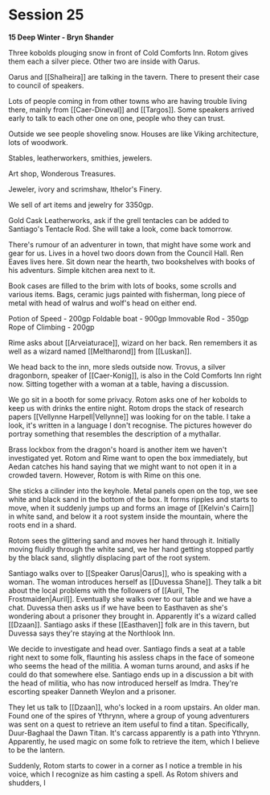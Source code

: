 # Session 25

**15 Deep Winter - Bryn Shander**

Three kobolds plouging snow in front of Cold Comforts Inn. Rotom gives them each a silver piece. Other two are inside with Oarus.

Oarus and [[Shalheira]] are talking in the tavern. There to present their case to council of speakers.

Lots of people coming in from other towns who are having trouble living there, mainly from [[Caer-Dineval]] and [[Targos]]. Some speakers arrived early to talk to each other one on one, people who they can trust.

Outside we see people shoveling snow. Houses are like Viking architecture, lots of woodwork.

Stables, leatherworkers, smithies, jewelers.

Art shop, Wonderous Treasures.

Jeweler, ivory and scrimshaw, Ithelor's Finery.

We sell of art items and jewelry for 3350gp.

Gold Cask Leatherworks, ask if the grell tentacles can be added to Santiago's Tentacle Rod. She will take a look, come back tomorrow.

There's rumour of an adventurer in town, that might have some work and gear for us. Lives in a hovel two doors down from the Council Hall. Ren Eaves lives here. Sit down near the hearth, two bookshelves with books of his adventurs. Simple kitchen area next to it.

Book cases are filled to the brim with lots of books, some scrolls and various items. Bags, ceramic jugs painted with fisherman, long piece of metal with head of walrus and wolf's head on either end.

Potion of Speed - 200gp
Foldable boat - 900gp
Immovable Rod - 350gp
Rope of Climbing - 200gp

Rime asks about [[Arveiaturace]], wizard on her back. Ren remembers it as well as a wizard named [[Meltharond]] from [[Luskan]].

We head back to the inn, more sleds outside now. Trovus, a silver dragonborn, speaker of [[Caer-Konig]], is also in the Cold Comforts Inn right now. Sitting together with a woman at a table, having a discussion.

We go sit in a booth for some privacy. Rotom asks one of her kobolds to keep us with drinks the entire night. Rotom drops the stack of research papers [[Vellynne Harpell|Vellynne]] was looking for on the table. I take a look, it's written in a language I don't recognise. The pictures however do portray something that resembles the description of a mythallar.

Brass lockbox from the dragon's hoard is another item we haven't investigated yet. Rotom and Rime want to open the box immediately, but Aedan catches his hand saying that we might want to not open it in a crowded tavern. However, Rotom is with Rime on this one.

She sticks a cilinder into the keyhole. Metal panels open on the top, we see white and black sand in the bottom of the box. It forms ripples and starts to move, when it suddenly jumps up and forms an image of [[Kelvin's Cairn]] in white sand, and below it a root system inside the mountain, where the roots end in a shard.

Rotom sees the glittering sand and moves her hand through it. Initially moving fluidly through the white sand, we her hand getting stopped partly by the black sand, slightly displacing part of the root system.

Santiago walks over to [[Speaker Oarus|Oarus]], who is speaking with a woman. The woman introduces herself as [[Duvessa Shane]].  They talk a bit about the local problems with the followers of [[Auril, The Frostmaiden|Auril]]. Eventually she walks over to our table and we have a chat. Duvessa then asks us if we have been to Easthaven as she's wondering about a prisoner they brought in. Apparently it's a wizard called [[Dzaan]]. Santiago asks if these [[Easthaven]] folk are in this tavern, but Duvessa says they're staying at the Northlook Inn.

We decide to investigate and head over. Santiago finds a seat at a table right next to some folk, flaunting his assless chaps in the face of someone who seems the head of the militia. A woman turns around, and asks if he could do that somewhere else. Santiago ends up in a discussion a bit with the head of militia, who has now introduced herself as Imdra. They're escorting speaker Danneth Weylon and a prisoner.

They let us talk to [[Dzaan]], who's locked in a room upstairs. An older man. 
Found one of the spires of Ythrynn, where a group of young adventurers was sent on a quest to retrieve an item useful to find a titan. Specifically, Duur-Baghaal the Dawn Titan. It's carcass apparently is a path into Ythrynn. Apparently, he used magic on some folk to retrieve the item, which I believe to be the lantern.

Suddenly, Rotom starts to cower in a corner as I notice a tremble in his voice, which I recognize as him casting a spell. As Rotom shivers and shudders, I